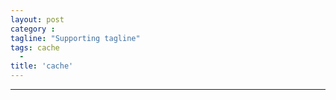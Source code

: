 ```yaml
---
layout: post
category :
tagline: "Supporting tagline"
tags: cache
  -
title: 'cache'
---
```


---


<!--more-->

